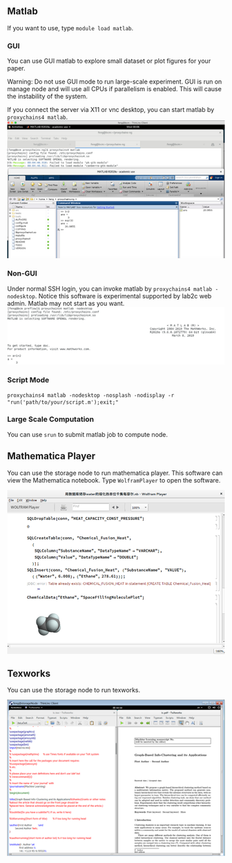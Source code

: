 ## Matlab
If you want to use, type `module load matlab`.

### GUI
You can use GUI matlab to explore small dataset or plot figures for your paper.

Warning: Do not use GUI mode to run large-scale experiment. GUI is run on manage node and will use all CPUs if parallelism is enabled. This will cause the instability of the system.

If you connect the server via X11 or vnc desktop, you can start matlab by `proxychains4 matlab`.
![](./images/server_matlab.png)

### Non-GUI
Under normal SSH login, you can invoke matlab by `proxychains4 matlab -nodesktop`. Notice this software is experimental supported by lab2c web admin.
Matlab may not start as you want.
![](./images/matlab_terminal.png)

### Script Mode
```shell
proxychains4 matlab -nodesktop -nosplash -nodisplay -r "run('path/to/your/script.m');exit;"
```

### Large Scale Computation
You can use `srun` to submit matlab job to compute node.

## Mathematica Player
You can use the storage node to run mathematica player. This software can view the Mathematica notebook. Type `WolframPlayer`
to open the software.

![](./images/wolfram_player.png)

## Texworks
You can use the storage node to run texworks.

![](./images/texworks.png)
